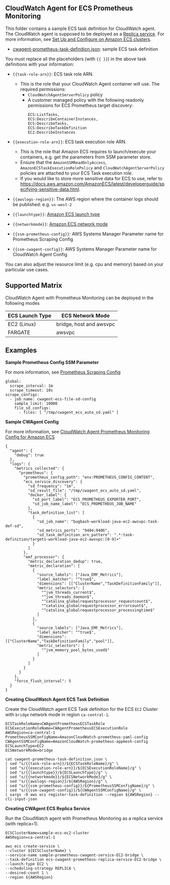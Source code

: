 ## CloudWatch Agent for ECS Prometheus Monitoring

This folder contains a sample ECS task definition for CloudWatch agent. The CloudWatch agent is supposed to be deployed as a [Replica service](https://docs.aws.amazon.com/AmazonECS/latest/developerguide/ecs_services.html#service_scheduler). For more information, see [Set Up and Configure on Amazon ECS clusters](https://docs.aws.amazon.com/AmazonCloudWatch/latest/monitoring/ContainerInsights-Prometheus-Setup-ECS.html).

* [cwagent-prometheus-task-definition.json](cwagent-prometheus-task-definition.json): sample ECS task definition

You must replace all the placeholders (with ```{{ }}```) in the above task definitions with your information:
* ```{{task-role-arn}}```: ECS task role ARN.
  * This is the role that your CloudWatch Agent container will use. The required permissions:
    * ```CloudWatchAgentServerPolicy``` policy
    * A customer managed policy with the following readonly permissions for ECS Prometheus target discovery:
        ```
        ECS:ListTasks,
        ECS:DescribeContainerInstances,
        ECS:DescribeTasks,
        ECS:DescribeTaskDefinition
        EC2:DescribeInstances
        ```

* ```{{execution-role-arn}}```: ECS task execution role ARN.
  * This is the role that Amazon ECS requires to launch/execute your containers, e.g. get the parameters from SSM parameter store.
  * Ensure that the ```AmazonSSMReadOnlyAccess```, ```AmazonECSTaskExecutionRolePolicy``` and ```CloudWatchAgentServerPolicy``` policies are attached to your ECS Task execution role.
  * If you would like to store more sensitive data for ECS to use, refer to https://docs.aws.amazon.com/AmazonECS/latest/developerguide/specifying-sensitive-data.html.    

* ```{{awslogs-region}}```: The AWS region where the container logs should be published: e.g. ```us-west-2```

* ```{{launchtype}}```: [Amazon ECS launch type](https://docs.aws.amazon.com/AmazonECS/latest/developerguide/task_definition_parameters.html#requires_compatibilities)

* ```{{networkmode}}```: [Amazon ECS network mode](https://docs.aws.amazon.com/AmazonECS/latest/developerguide/task_definition_parameters.html#network_mode)

* ```{{ssm-prometheus-config}}```: AWS Systems Manager Parameter name for Prometheus Scraping Config

* ```{{ssm-cwagent-config}}```: AWS Systems Manager Parameter name for CloudWatch Agent Config

You can also adjust the resource limit (e.g. cpu and memory) based on your particular use cases.

## Supported Matrix
CloudWatch Agent with Prometheus Monitoring can be deployed in the following modes

|ECS Launch Type         | ECS Network Mode         |
|------------------------|--------------------------|
|EC2 (Linux)             | bridge, host and awsvpc  |
|FARGATE                 | awsvpc                   |


## Examples

**Sample Prometheus Config SSM Parameter**

For more information, see [Prometheus Scraping Config](https://prometheus.io/docs/prometheus/latest/configuration/configuration/#scrape_config)
```
global:
  scrape_interval: 1m
  scrape_timeout: 10s
scrape_configs:
  - job_name: cwagent-ecs-file-sd-config
    sample_limit: 10000
    file_sd_configs:
      - files: [ "/tmp/cwagent_ecs_auto_sd.yaml" ]
```

**Sample CWAgent Config**

For more information, see [CloudWatch Agent Prometheus Monitoring Config for Amazon ECS](https://docs.aws.amazon.com/AmazonCloudWatch/latest/monitoring/ContainerInsights-Prometheus-Setup-configure-ECS.html#ContainerInsights-Prometheus-Setup-cw-agent-config)
```
{
  "agent": {
    "debug": true
  },
  "logs": {
    "metrics_collected": {
      "prometheus": {
        "prometheus_config_path": "env:PROMETHEUS_CONFIG_CONTENT",
        "ecs_service_discovery": {
          "sd_frequency": "1m",
          "sd_result_file": "/tmp/cwagent_ecs_auto_sd.yaml",
          "docker_label": {
            "sd_port_label": "ECS_PROMETHEUS_EXPORTER_PORT",
            "sd_job_name_label": "ECS_PROMETHEUS_JOB_NAME"
          },
          "task_definition_list": [
            {
              "sd_job_name": "bugbash-workload-java-ec2-awsvpc-task-def-sd",
              "sd_metrics_ports": "9404;9406",
              "sd_task_definition_arn_pattern": ".*:task-definition/targets-workload-java-ec2-awsvpc:[0-9]+"
            }
          ]
        },
        "emf_processor": {
          "metric_declaration_dedup": true,
          "metric_declaration": [
            {
              "source_labels": ["Java_EMF_Metrics"],
              "label_matcher": "^true$",
              "dimensions": [["ClusterName","TaskDefinitionFamily"]],
              "metric_selectors": [
                "^jvm_threads_current$",
                "^jvm_threads_daemon$",
                "^catalina_globalrequestprocessor_requestcount$",
                "^catalina_globalrequestprocessor_errorcount$",
                "^catalina_globalrequestprocessor_processingtime$"
              ]
            },
            {
              "source_labels": ["Java_EMF_Metrics"],
              "label_matcher": "^true$",
              "dimensions": [["ClusterName","TaskDefinitionFamily","pool"]],
              "metric_selectors": [
                "^jvm_memory_pool_bytes_used$"
              ]
            }
          ]
        }
      }
    },
    "force_flush_interval": 5
  }
}

```

**Creating CloudWatch Agent ECS Task Definition**

Create the CloudWatch agent ECS Task definition for the ECS `EC2` Cluster with `bridge` network mode in region `ca-central-1`. 
```
ECSTaskRoleName=CWAgentPrometheusECSTaskRole
ECSExecutionRoleName=CWAgentPrometheusECSExecutionRole
AWSRegion=ca-central-1
PrometheusSSMConfigName=AmazonCloudWatch-prometheus-yaml-config
CWAgentSSMConfigName=AmazonCloudWatch-prometheus-appmesh-config
ECSLaunchType=EC2
ECSNetworkMode=bridge

cat cwagent-prometheus-task-definition.json \
| sed "s/{{task-role-arn}}/${ECSTaskRoleName}/g" \
| sed "s/{{execution-role-arn}}/${ECSExecutionRoleName}/g" \
| sed "s/{{launchtype}}/${ECSLaunchType}/g" \
| sed "s/{{networkmode}}/${ECSNetworkMode}/g" \
| sed "s/{{awslogs-region}}/${AWSRegion}/g" \
| sed "s/{{ssm-prometheus-config}}/${PrometheusSSMConfigName}/g" \
| sed "s/{{ssm-cwagent-config}}/${CWAgentSSMConfigName}/g" \
| xargs -0 aws ecs register-task-definition --region ${AWSRegion} --cli-input-json
```

**Creating CWAgent ECS Replica Service**

Run the CloudWatch agent with Prometheus Monitoring as a replica service (with replica=1).

```
ECSClusterName=sample-ecs-ec2-cluster
AWSRegion=ca-central-1

aws ecs create-service \
--cluster ${ECSClusterName} \
--service-name sample-prometheus-cwagent-service-EC2-bridge \
--task-definition ecs-cwagent-prometheus-replica-service-EC2-bridge \
--launch-type EC2 \
--scheduling-strategy REPLICA \
--desired-count 1 \
--region ${AWSRegion}
```
